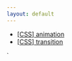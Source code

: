 ```yaml
---
layout: default
---
```


<ul class="list">
  <li><a href="css_animation.md">[CSS] animation</li>
  <li><a href="#">[CSS] transition</a></li>
</ul>
`
